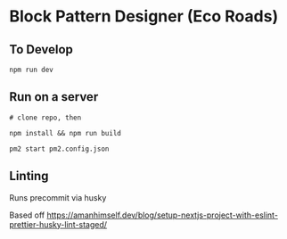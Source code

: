 # Block Pattern Designer (Eco Roads)

## To Develop

`npm run dev`

## Run on a server

```
# clone repo, then

npm install && npm run build

pm2 start pm2.config.json
```

## Linting

Runs precommit via husky

Based off https://amanhimself.dev/blog/setup-nextjs-project-with-eslint-prettier-husky-lint-staged/

